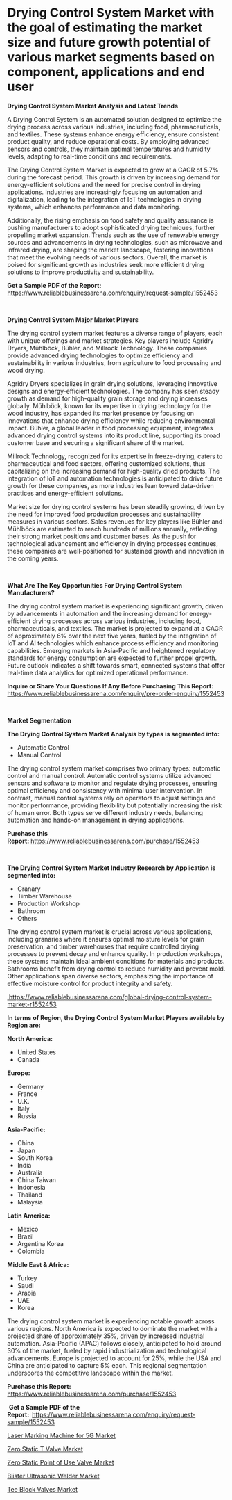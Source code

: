 <p><h1>Drying Control System Market with the goal of estimating the market size and future growth potential of various market segments based on component, applications and end user</h1></p><p><strong>Drying Control System Market Analysis and Latest Trends</strong></p>
<p><p>A Drying Control System is an automated solution designed to optimize the drying process across various industries, including food, pharmaceuticals, and textiles. These systems enhance energy efficiency, ensure consistent product quality, and reduce operational costs. By employing advanced sensors and controls, they maintain optimal temperatures and humidity levels, adapting to real-time conditions and requirements.</p><p>The Drying Control System Market is expected to grow at a CAGR of 5.7% during the forecast period. This growth is driven by increasing demand for energy-efficient solutions and the need for precise control in drying applications. Industries are increasingly focusing on automation and digitalization, leading to the integration of IoT technologies in drying systems, which enhances performance and data monitoring. </p><p>Additionally, the rising emphasis on food safety and quality assurance is pushing manufacturers to adopt sophisticated drying techniques, further propelling market expansion. Trends such as the use of renewable energy sources and advancements in drying technologies, such as microwave and infrared drying, are shaping the market landscape, fostering innovations that meet the evolving needs of various sectors. Overall, the market is poised for significant growth as industries seek more efficient drying solutions to improve productivity and sustainability.</p></p>
<p><strong>Get a Sample PDF of the Report:&nbsp;</strong> <a href="https://www.reliablebusinessarena.com/enquiry/request-sample/1552453?utm_campaign=1990&utm_medium=2&utm_source=Github&utm_content=ia&utm_term=27022025&utm_id=drying-control-system">https://www.reliablebusinessarena.com/enquiry/request-sample/1552453</a></p>
<p>&nbsp;</p>
<p><strong>Drying Control System Major Market Players</strong></p>
<p><p>The drying control system market features a diverse range of players, each with unique offerings and market strategies. Key players include Agridry Dryers, Mühlböck, Bühler, and Millrock Technology. These companies provide advanced drying technologies to optimize efficiency and sustainability in various industries, from agriculture to food processing and wood drying.</p><p>Agridry Dryers specializes in grain drying solutions, leveraging innovative designs and energy-efficient technologies. The company has seen steady growth as demand for high-quality grain storage and drying increases globally. Mühlböck, known for its expertise in drying technology for the wood industry, has expanded its market presence by focusing on innovations that enhance drying efficiency while reducing environmental impact. Bühler, a global leader in food processing equipment, integrates advanced drying control systems into its product line, supporting its broad customer base and securing a significant share of the market.</p><p>Millrock Technology, recognized for its expertise in freeze-drying, caters to pharmaceutical and food sectors, offering customized solutions, thus capitalizing on the increasing demand for high-quality dried products. The integration of IoT and automation technologies is anticipated to drive future growth for these companies, as more industries lean toward data-driven practices and energy-efficient solutions.</p><p>Market size for drying control systems has been steadily growing, driven by the need for improved food production processes and sustainability measures in various sectors. Sales revenues for key players like Bühler and Mühlböck are estimated to reach hundreds of millions annually, reflecting their strong market positions and customer bases. As the push for technological advancement and efficiency in drying processes continues, these companies are well-positioned for sustained growth and innovation in the coming years.</p></p>
<p>&nbsp;</p>
<p><strong>What Are The Key Opportunities For Drying Control System Manufacturers?</strong></p>
<p><p>The drying control system market is experiencing significant growth, driven by advancements in automation and the increasing demand for energy-efficient drying processes across various industries, including food, pharmaceuticals, and textiles. The market is projected to expand at a CAGR of approximately 6% over the next five years, fueled by the integration of IoT and AI technologies which enhance process efficiency and monitoring capabilities. Emerging markets in Asia-Pacific and heightened regulatory standards for energy consumption are expected to further propel growth. Future outlook indicates a shift towards smart, connected systems that offer real-time data analytics for optimized operational performance.</p></p>
<p><strong>Inquire or Share Your Questions If Any Before Purchasing This Report:</strong> <a href="https://www.reliablebusinessarena.com/enquiry/pre-order-enquiry/1552453?utm_campaign=1990&utm_medium=2&utm_source=Github&utm_content=ia&utm_term=27022025&utm_id=drying-control-system">https://www.reliablebusinessarena.com/enquiry/pre-order-enquiry/1552453</a></p>
<p>&nbsp;</p>
<p><strong>Market Segmentation</strong></p>
<p><strong>The Drying Control System Market Analysis by types is segmented into:</strong></p>
<p><ul><li>Automatic Control</li><li>Manual Control</li></ul></p>
<p><p>The drying control system market comprises two primary types: automatic control and manual control. Automatic control systems utilize advanced sensors and software to monitor and regulate drying processes, ensuring optimal efficiency and consistency with minimal user intervention. In contrast, manual control systems rely on operators to adjust settings and monitor performance, providing flexibility but potentially increasing the risk of human error. Both types serve different industry needs, balancing automation and hands-on management in drying applications.</p></p>
<p><strong>Purchase this Report:&nbsp;</strong><a href="https://www.reliablebusinessarena.com/purchase/1552453?utm_campaign=1990&utm_medium=2&utm_source=Github&utm_content=ia&utm_term=27022025&utm_id=drying-control-system">https://www.reliablebusinessarena.com/purchase/1552453</a></p>
<p>&nbsp;</p>
<p><strong>The Drying Control System Market Industry Research by Application is segmented into:</strong></p>
<p><ul><li>Granary</li><li>Timber Warehouse</li><li>Production Workshop</li><li>Bathroom</li><li>Others</li></ul></p>
<p><p>The drying control system market is crucial across various applications, including granaries where it ensures optimal moisture levels for grain preservation, and timber warehouses that require controlled drying processes to prevent decay and enhance quality. In production workshops, these systems maintain ideal ambient conditions for materials and products. Bathrooms benefit from drying control to reduce humidity and prevent mold. Other applications span diverse sectors, emphasizing the importance of effective moisture control for product integrity and safety.</p></p>
<p><a href="https://www.reliablebusinessarena.com/global-drying-control-system-market-r1552453?utm_campaign=1990&utm_medium=2&utm_source=Github&utm_content=ia&utm_term=27022025&utm_id=drying-control-system">&nbsp;https://www.reliablebusinessarena.com/global-drying-control-system-market-r1552453</a></p>
<p><strong>In terms of Region, the Drying Control System Market Players available by Region are:</strong></p>
<p>
    <p> <strong> North America: </strong>
        <ul>
            <li>United States</li>
            <li>Canada</li>
        </ul>
        </p> 
    <p> <strong> Europe: </strong>
        <ul>
            <li>Germany</li>
            <li>France</li>
            <li>U.K.</li>
            <li>Italy</li>
            <li>Russia</li>
        </ul>
        </p> 
    <p> <strong> Asia-Pacific: </strong>
        <ul>
            <li>China</li>
            <li>Japan</li>
            <li>South Korea</li>
            <li>India</li>
            <li>Australia</li>
            <li>China Taiwan</li>
            <li>Indonesia</li>
            <li>Thailand</li>
            <li>Malaysia</li>
        </ul>
        </p> 
    <p> <strong> Latin America: </strong>
        <ul>
            <li>Mexico</li>
            <li>Brazil</li>
            <li>Argentina Korea</li>
            <li>Colombia</li>
        </ul>
        </p> 
    <p> <strong> Middle East & Africa: </strong>
        <ul>
            <li>Turkey</li>
            <li>Saudi</li>
            <li>Arabia</li>
            <li>UAE</li>
            <li>Korea</li>
        </ul>
    </p>
    </p>
<p><p>The drying control system market is experiencing notable growth across various regions. North America is expected to dominate the market with a projected share of approximately 35%, driven by increased industrial automation. Asia-Pacific (APAC) follows closely, anticipated to hold around 30% of the market, fueled by rapid industrialization and technological advancements. Europe is projected to account for 25%, while the USA and China are anticipated to capture 5% each. This regional segmentation underscores the competitive landscape within the market.</p></p>
<p><strong>Purchase this Report: </strong><a href="https://www.reliablebusinessarena.com/purchase/1552453?utm_campaign=1990&utm_medium=2&utm_source=Github&utm_content=ia&utm_term=27022025&utm_id=drying-control-system">https://www.reliablebusinessarena.com/purchase/1552453</a></p>
<p>&nbsp;<strong>Get a Sample PDF of the Report:&nbsp;&nbsp;</strong><a href="https://www.reliablebusinessarena.com/enquiry/request-sample/1552453?utm_campaign=1990&utm_medium=2&utm_source=Github&utm_content=ia&utm_term=27022025&utm_id=drying-control-system">https://www.reliablebusinessarena.com/enquiry/request-sample/1552453</a></p>
<p><strong></strong></p>
<p><p><a href="https://github.com/ipuanamuyuro3/Market-Research-Report-List-1/blob/main/laser-marking-machine-for-5g-market.md?utm_campaign=1990&utm_medium=2&utm_source=Github&utm_content=ia&utm_term=27022025&utm_id=drying-control-system">Laser Marking Machine for 5G Market</a></p><p><a href="https://github.com/zakkistuey/Market-Research-Report-List-1/blob/main/zero-static-t-valve-market.md?utm_campaign=1990&utm_medium=2&utm_source=Github&utm_content=ia&utm_term=27022025&utm_id=drying-control-system">Zero Static T Valve Market</a></p><p><a href="https://github.com/pilukypalis/Market-Research-Report-List-1/blob/main/zero-static-point-of-use-valve-market.md?utm_campaign=1990&utm_medium=2&utm_source=Github&utm_content=ia&utm_term=27022025&utm_id=drying-control-system">Zero Static Point of Use Valve Market</a></p><p><a href="https://github.com/balkanalazar/Market-Research-Report-List-1/blob/main/blister-ultrasonic-welder-market.md?utm_campaign=1990&utm_medium=2&utm_source=Github&utm_content=ia&utm_term=27022025&utm_id=drying-control-system">Blister Ultrasonic Welder Market</a></p><p><a href="https://github.com/siertnamba7u/Market-Research-Report-List-1/blob/main/tee-block-valves-market.md?utm_campaign=1990&utm_medium=2&utm_source=Github&utm_content=ia&utm_term=27022025&utm_id=drying-control-system">Tee Block Valves Market</a></p></p>